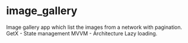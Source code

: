 # image_gallery

Image gallery app which list the images from a network with pagination.
GetX - State management
MVVM - Architecture
Lazy loading.


